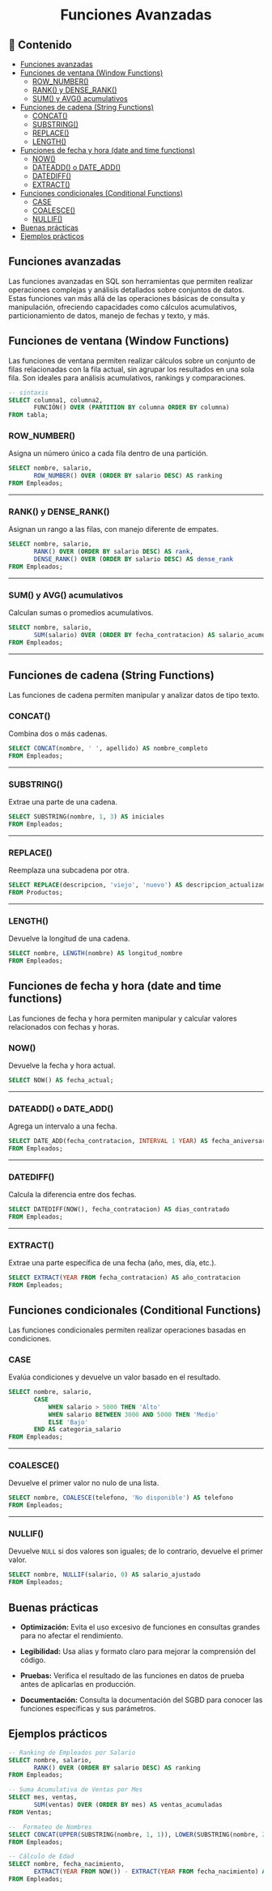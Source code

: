 <h1 align="center">Funciones Avanzadas</h1>

<h2>📑 Contenido</h2>

- [Funciones avanzadas](#funciones-avanzadas)
- [Funciones de ventana (Window Functions)](#funciones-de-ventana-window-functions)
  - [ROW\_NUMBER()](#row_number)
  - [RANK() y DENSE\_RANK()](#rank-y-dense_rank)
  - [SUM() y AVG() acumulativos](#sum-y-avg-acumulativos)
- [Funciones de cadena (String Functions)](#funciones-de-cadena-string-functions)
  - [CONCAT()](#concat)
  - [SUBSTRING()](#substring)
  - [REPLACE()](#replace)
  - [LENGTH()](#length)
- [Funciones de fecha y hora (date and time functions)](#funciones-de-fecha-y-hora-date-and-time-functions)
  - [NOW()](#now)
  - [DATEADD() o DATE\_ADD()](#dateadd-o-date_add)
  - [DATEDIFF()](#datediff)
  - [EXTRACT()](#extract)
- [Funciones condicionales (Conditional Functions)](#funciones-condicionales-conditional-functions)
  - [CASE](#case)
  - [COALESCE()](#coalesce)
  - [NULLIF()](#nullif)
- [Buenas prácticas](#buenas-prácticas)
- [Ejemplos prácticos](#ejemplos-prácticos)

## Funciones avanzadas

Las funciones avanzadas en SQL son herramientas que permiten realizar operaciones complejas y análisis detallados sobre conjuntos de datos. Estas funciones van más allá de las operaciones básicas de consulta y manipulación, ofreciendo capacidades como cálculos acumulativos, particionamiento de datos, manejo de fechas y texto, y más.

## Funciones de ventana (Window Functions)

Las funciones de ventana permiten realizar cálculos sobre un conjunto de filas relacionadas con la fila actual, sin agrupar los resultados en una sola fila. Son ideales para análisis acumulativos, rankings y comparaciones.

```sql
-- sintaxis
SELECT columna1, columna2,
       FUNCIÓN() OVER (PARTITION BY columna ORDER BY columna)
FROM tabla;
```

### ROW_NUMBER()

Asigna un número único a cada fila dentro de una partición.

```sql
SELECT nombre, salario,
       ROW_NUMBER() OVER (ORDER BY salario DESC) AS ranking
FROM Empleados;
```

---

### RANK() y DENSE_RANK()

Asignan un rango a las filas, con manejo diferente de empates.

```sql
SELECT nombre, salario,
       RANK() OVER (ORDER BY salario DESC) AS rank,
       DENSE_RANK() OVER (ORDER BY salario DESC) AS dense_rank
FROM Empleados;
```

---

### SUM() y AVG() acumulativos

Calculan sumas o promedios acumulativos.

```sql
SELECT nombre, salario,
       SUM(salario) OVER (ORDER BY fecha_contratacion) AS salario_acumulado
FROM Empleados;
```

---

## Funciones de cadena (String Functions)

Las funciones de cadena permiten manipular y analizar datos de tipo texto.

### CONCAT()

Combina dos o más cadenas.

```sql
SELECT CONCAT(nombre, ' ', apellido) AS nombre_completo
FROM Empleados;
```

---

### SUBSTRING()

Extrae una parte de una cadena.

```sql
SELECT SUBSTRING(nombre, 1, 3) AS iniciales
FROM Empleados;
```

---

### REPLACE()

Reemplaza una subcadena por otra.

```sql
SELECT REPLACE(descripcion, 'viejo', 'nuevo') AS descripcion_actualizada
FROM Productos;
```

---

### LENGTH()

Devuelve la longitud de una cadena.

```sql
SELECT nombre, LENGTH(nombre) AS longitud_nombre
FROM Empleados;
```

## Funciones de fecha y hora (date and time functions)

Las funciones de fecha y hora permiten manipular y calcular valores relacionados con fechas y horas.

### NOW()

Devuelve la fecha y hora actual.

```sql
SELECT NOW() AS fecha_actual;
```

---

### DATEADD() o DATE_ADD()

Agrega un intervalo a una fecha.

```sql
SELECT DATE_ADD(fecha_contratacion, INTERVAL 1 YEAR) AS fecha_aniversario
FROM Empleados;
```

---

### DATEDIFF()

Calcula la diferencia entre dos fechas.

```sql
SELECT DATEDIFF(NOW(), fecha_contratacion) AS dias_contratado
FROM Empleados;
```

---

### EXTRACT()

Extrae una parte específica de una fecha (año, mes, día, etc.).

```sql
SELECT EXTRACT(YEAR FROM fecha_contratacion) AS año_contratacion
FROM Empleados;
```

## Funciones condicionales (Conditional Functions)

Las funciones condicionales permiten realizar operaciones basadas en condiciones.

### CASE

Evalúa condiciones y devuelve un valor basado en el resultado.

```sql
SELECT nombre, salario,
       CASE
           WHEN salario > 5000 THEN 'Alto'
           WHEN salario BETWEEN 3000 AND 5000 THEN 'Medio'
           ELSE 'Bajo'
       END AS categoria_salario
FROM Empleados;
```

---

### COALESCE()

Devuelve el primer valor no nulo de una lista.

```sql
SELECT nombre, COALESCE(telefono, 'No disponible') AS telefono
FROM Empleados;
```

---

### NULLIF()

Devuelve `NULL` si dos valores son iguales; de lo contrario, devuelve el primer valor.

```sql
SELECT nombre, NULLIF(salario, 0) AS salario_ajustado
FROM Empleados;
```

## Buenas prácticas

- **Optimización:** Evita el uso excesivo de funciones en consultas grandes para no afectar el rendimiento.

- **Legibilidad:** Usa alias y formato claro para mejorar la comprensión del código.

- **Pruebas:** Verifica el resultado de las funciones en datos de prueba antes de aplicarlas en producción.

- **Documentación:** Consulta la documentación del SGBD para conocer las funciones específicas y sus parámetros.

## Ejemplos prácticos

```sql
-- Ranking de Empleados por Salario
SELECT nombre, salario,
       RANK() OVER (ORDER BY salario DESC) AS ranking
FROM Empleados;

-- Suma Acumulativa de Ventas por Mes
SELECT mes, ventas,
       SUM(ventas) OVER (ORDER BY mes) AS ventas_acumuladas
FROM Ventas;

--  Formateo de Nombres
SELECT CONCAT(UPPER(SUBSTRING(nombre, 1, 1)), LOWER(SUBSTRING(nombre, 2))) AS nombre_formateado
FROM Empleados;

-- Cálculo de Edad
SELECT nombre, fecha_nacimiento,
       EXTRACT(YEAR FROM NOW()) - EXTRACT(YEAR FROM fecha_nacimiento) AS edad
FROM Empleados;
```
